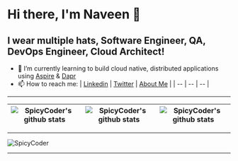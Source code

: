 # Hi there, I'm Naveen 👋

## I wear multiple hats, Software Engineer, QA, DevOps Engineer, Cloud Architect!

- 🌱 I’m currently learning to build cloud native, distributed applications using [Aspire](https://learn.microsoft.com/en-us/dotnet/aspire/) & [Dapr](https://dapr.io/)
- 📫 How to reach me:
    | [Linkedin](https://www.linkedin.com/in/spk2naveen/) | [Twitter](https://twitter.com/spk2naveen) | [About Me](https://naveenkumar.vercel.app) |
    | -- | -- | -- |

---

| ![SpicyCoder's github stats](https://github-readme-stats.vercel.app/api/top-langs/?username=spicycoder&layout=compact&theme=radical) | ![SpicyCoder's github stats](https://github-readme-stats.vercel.app/api?username=spicycoder&show_icons=true&theme=dracula) | ![SpicyCoder's github stats](https://github-readme-stats.vercel.app/api/top-langs/?username=spicycoder&repo=github-readme-stats&theme=radical) |
| -- | -- | -- |

---

![SpicyCoder](https://i.imgur.com/VssOcYs.jpg)

---
